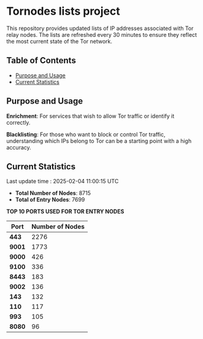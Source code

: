 # Tornodes lists project

This repository provides updated lists of IP addresses associated with Tor relay nodes. The lists are refreshed every 30 minutes to ensure they reflect the most current state of the Tor network.

## Table of Contents

- [Purpose and Usage](#purpose-and-usage)
- [Current Statistics](#current-statistics)


## Purpose and Usage

**Enrichment**: For services that wish to allow Tor traffic or identify it correctly.

**Blacklisting**: For those who want to block or control Tor traffic, understanding which IPs belong to Tor can be a starting point with a high accuracy.

## Current Statistics

Last update time : 2025-02-04 11:00:15 UTC

- **Total Number of Nodes**: 8715
- **Total of Entry Nodes**: 7699

**TOP 10 PORTS USED FOR TOR ENTRY NODES**

| **Port** | **Number of Nodes** |
|------|-----------------|
| **443**   | 2276  |
| **9001**   | 1773  |
| **9000**   | 426  |
| **9100**   | 336  |
| **8443**   | 183  |
| **9002**   | 136  |
| **143**   | 132  |
| **110**   | 117  |
| **993**   | 105  |
| **8080**   | 96  |

